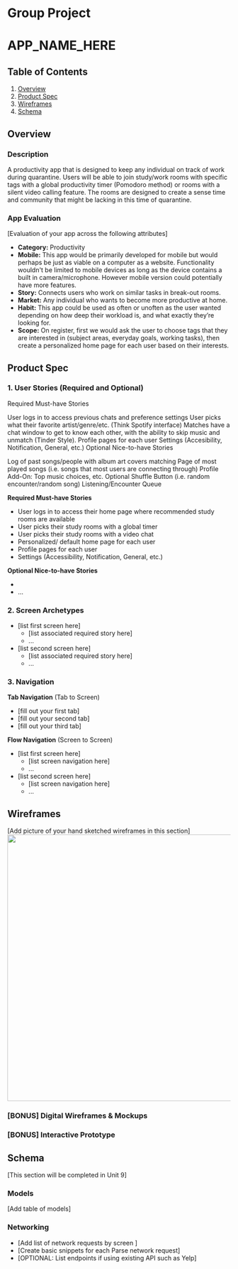 Group Project
===

# APP_NAME_HERE

## Table of Contents
1. [Overview](#Overview)
1. [Product Spec](#Product-Spec)
1. [Wireframes](#Wireframes)
2. [Schema](#Schema)

## Overview
### Description
A productivity app that is designed to keep any individual on track of work during quarantine.
Users will be able to join study/work rooms with specific tags with a global productivity timer (Pomodoro method) or rooms with a silent video calling feature. The rooms are designed to create a sense time and community that might be lacking in this time of quarantine.

### App Evaluation
[Evaluation of your app across the following attributes]

- **Category:** Productivity
- **Mobile:** This app would be primarily developed for mobile but would perhaps be just as viable on a computer as a website. Functionality wouldn't be limited to mobile devices as long as the device contains a built in camera/microphone. However mobile version could potentially have more features.
- **Story:** Connects users who work on similar tasks in break-out rooms.
- **Market:** Any individual who wants to become more productive at home. 
- **Habit:** This app could be used as often or unoften as the user wanted depending on how deep their workload is, and what exactly they’re looking for.
- **Scope:** On register, first we would ask the user to choose tags that they are interested in (subject areas, everyday goals, working tasks), then create a personalized home page for each user based on their interests.

## Product Spec

### 1. User Stories (Required and Optional)

Required Must-have Stories

User logs in to access previous chats and preference settings
User picks what their favorite artist/genre/etc. (Think Spotify interface)
Matches have a chat window to get to know each other, with the ability to skip music and unmatch (Tinder Style).
Profile pages for each user
Settings (Accesibility, Notification, General, etc.)
Optional Nice-to-have Stories

Log of past songs/people with album art covers matching
Page of most played songs (i.e. songs that most users are connecting through)
Profile Add-On: Top music choices, etc.
Optional Shuffle Button (i.e. random encounter/random song)
Listening/Encounter Queue


**Required Must-have Stories**

* User logs in to access their home page where recommended study rooms are available
* User picks their study rooms with a global timer
* User picks their study rooms with a video chat
* Personalized/ default home page for each user
* Profile pages for each user
* Settings (Accessibility, Notification, General, etc.)

**Optional Nice-to-have Stories**

* 
* ...

### 2. Screen Archetypes

* [list first screen here]
   * [list associated required story here]
   * ...
* [list second screen here]
   * [list associated required story here]
   * ...

### 3. Navigation

**Tab Navigation** (Tab to Screen)

* [fill out your first tab]
* [fill out your second tab]
* [fill out your third tab]

**Flow Navigation** (Screen to Screen)

* [list first screen here]
   * [list screen navigation here]
   * ...
* [list second screen here]
   * [list screen navigation here]
   * ...

## Wireframes
[Add picture of your hand sketched wireframes in this section]
<img src="YOUR_WIREFRAME_IMAGE_URL" width=600>

### [BONUS] Digital Wireframes & Mockups

### [BONUS] Interactive Prototype

## Schema 
[This section will be completed in Unit 9]
### Models
[Add table of models]
### Networking
- [Add list of network requests by screen ]
- [Create basic snippets for each Parse network request]
- [OPTIONAL: List endpoints if using existing API such as Yelp]
